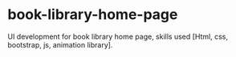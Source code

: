 # book-library-home-page
UI development for book library home page, skills used [Html, css, bootstrap, js, animation library]. 
